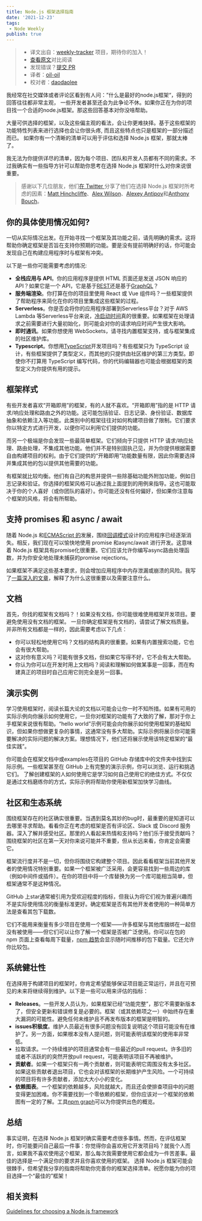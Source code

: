 ```yaml
---
title: Node.js 框架选择指南
date: '2021-12-23'
tags:
 - Node Weekly
publish: true
---
```

> * 译文出自：[weekly-tracker](https://github.com/FEDarling/weekly-tracker) 项目，期待你的加入！
> * [查看原文](https://simonplend.com/guidelines-for-choosing-a-node-js-framework/#conclusion)对比阅读
> * 发现错误？[提交 PR](https://github.com/FEDarling/weekly-tracker/blob/main/weeklys/node_weekly/419/Nodejs_Framework_Selection_Guide.md)
> * 译者：[oil-oil](https://github.com/oil-oil)
> * 校对者：[daodaolee](https://github.com/daodaolee)

我经常在社交媒体或者评论区看到有人问：”什么是最好的node.js框架“，得到的回答往往都非常主观， 一些开发者甚至还会为此争论不休。如果你正在为你的项目找一个合适的node.js框架。那这些回答基本对你没啥帮助。


大量可供选择的框架，以及这些偏主观的看法，会让你更难抉择。基于这些框架的功能特性列表来进行选择也会让你很头疼, 而且这些特点也只是框架的一部分描述而已。 如果你有一个清晰的清单可以用于评估和选择 Node.js 框架，那就太棒了。


我无法为你提供详尽的清单，因为每个项目、团队和开发人员都有不同的需求。不过我确实有一些指导方针可以帮助你思考在选择 Node.js 框架时什么对你来说很重要。


> 感谢以下几位朋友，他们[在 Twitter ](https://twitter.com/simonplend/status/1438479239041404932)分享了他们在选择 Node.js 框架时所考虑的因素：[Matt Hinchcliffe](https://twitter.com/i_like_robots)、[Alex Wilson](https://twitter.com/AlexWilsonV1)、[Alexey Antipov](https://twitter.com/_aantipov)和[Anthony Bouch](https://twitter.com/58bits)。

## 你的具体使用情况如何?


一切从实际情况出发。在开始寻找一个框架及其功能之前，请先明确的需求。这将帮助你确定框架是否旨在支持你预期的功能。要是没有提前明确好的话，你可能会发现自己在构建应用程序时与框架有冲突。


以下是一些你可能需要考虑的情况:

- **全栈应用与 API**。你的应用程序是提供 HTML 页面还是发送 JSON 响应的 API？如果它是一个 API，它是基于[REST](https://en.wikipedia.org/wiki/Representational_state_transfer)还是基于[GraphQL](https://graphql.org/)？
- **服务端渲染**。你打算在你的项目里使用 React 或 Vue 组件吗？一些框架提供了帮助程序来简化在你的项目里集成这些框架的过程。
- **Serverless**。你是否会将你的应用程序部署到Serverless平台？对于 AWS Lambda 等Serverless平台来说，[冷启动时间](https://www.techtalksbyanvita.com/post/serverless-cold-starts-can-we-mitigate-these)真的很重要。如果框架在处理请求之前需要进行大量初始化，则可能会对你的请求响应时间产生很大影响。
- **即时通讯**。如果你想使用 WebSockets，请寻找内置框架支持，或与框架集成的社区维护库。
- **Typescript**。你想用[TypeScript](https://www.typescriptlang.org/)开发项目吗？有些框架只为 TypeScript 设计，有些框架提供了类型定义，而其他的只提供由社区维护的第三方类型。即使你不打算用 TypeScript 编写代码，你的代码编辑器也可能会根据框架的类型定义为你提供有用的提示。
## 框架样式
有些开发者喜欢“开箱即用”的框架，有的人就不喜欢。“开箱即用”指的是 HTTP 请求/响应处理和路由之外的功能。这可能包括验证、日志记录、身份验证、数据库抽象和依赖注入等功能。此类别中的框架往往对如何构建项目做了限制。它们要求你以特定方式进行开发，以便你可以利用它们提供的功能。


而另一个极端是你会发现一些最简单框架。它们倾向于只提供 HTTP 请求/响应处理、路由处理，不集成其他功能。他们并不是特别固执己见，并为你提供根据需要自由构建项目的权利。由于它们提供的“开箱即用”功能数量有限，因此你需要选择并集成其他的包以提供其他需要的功能。


有框架就比较均衡。他们有自己的构思并提供一些除基础功能外附加功能，例如日志记录和验证。你选择的框架风格可以通过我上面提到的用例来指导。这也可能取决于你的个人喜好（或你团队的喜好）。你可能还没有任何偏好，但如果你注意每个框架的风格，将会有所帮助。
## 支持 promises 和 async / await
随着 Node.js 和[ECMAScript 的](https://en.wikipedia.org/wiki/ECMAScript)发展，围绕[回调模式](https://nodejs.dev/learn/javascript-asynchronous-programming-and-callbacks)设计的应用程序已经逐渐消失。相反，我们现在可以愉快地使用 promise 和async/await 进行开发。这意味着 Node.js 框架具有promise化很重要。它们应该允许你编写async路由处理函数，并为你安全地处理未捕获的promise rejections。


如果框架不满足这些基本要求，则会增加应用程序中内存泄漏或崩溃的风险。我写了[一篇深入的文章](https://simonplend.com/are-you-using-promises-and-async-await-safely-in-node-js/)，解释了为什么这很重要以及需要注意什么。


## 文档
首先，你找的框架有文档吗？！如果没有文档，你可能很难使用框架开发项目。要避免使用没有文档的框架。
一旦你确定框架是有文档的，请尝试了解文档质量。并非所有文档都是一样的，因此需要考虑以下几点：

- 你可以轻松地使用它吗？文档的结构真的很重要。如果有内置搜索功能，它也会有很大帮助。
- 这对你有意义吗？可能有很多文档，但如果它写得不好，它不会有太大帮助。
- 你认为你可以在开发时用上文档吗？阅读和理解如何做某事是一回事，而在构建真正的项目时自己应用它则完全是另一回事。
## 演示实例
学习使用框架时，阅读长篇大论的文档以可能会让你一时不知所措。如果有可用的实际示例向你展示如何使用它，一旦你对框架的功能有了大致的了解，那对于你上手框架来说很有帮助。“hello world”示例可能会向你展示如何使用框架的基础知识，但如果你想做更复杂的事情，这通常没有多大帮助。实际示例将展示你可能需要解决的实际问题的解决方案。理想情况下，他们还将展示使用该特定框架的“最佳实践”。


你可能会在框架文档中或examples在项目的 GitHub 存储库中的文件夹中找到实际示例。一些框架甚至在 GitHub 上有完整的演示示例，你可以浏览、运行和挑选它们。
了解创建框架的人如何使用它是学习如何自己使用它的绝佳方式。不仅仅是通过文档磨练你的方式，实际示例将帮助你使用新框架加快学习曲线。


## 社区和生态系统
围绕框架存在的社区确实很重要。当遇到莫名其妙的bug时，最重要的是知道可以去哪里寻求帮助。看看你正在考虑的框架是否有评论区、Slack 或 Discord 服务器。深入了解并感受社区。那里的人看起来热情和支持吗？他们乐于接受贡献吗？围绕框架的社区在第一天对你来说可能并不重要，但从长远来看，你肯定会需要它。


框架流行度并不是一切，但你将围绕它构建整个项目。因此看看框架当前其他开发者的使用情况特别重要。如果一个框架被广泛采用，会更容易找到一些周边的库（例如中间件或插件）。在你的项目中将一个库替换为另一个库可能相当简单，但框架通常不是这种情况。


GitHub 上star通常被引用为受欢迎程度的指标，但我认为将它们视为普遍兴趣而不是实际使用情况的衡量标准更好。确定框架是否有其他开发者使用的一种简单方法是查看其包下载数。


它们不能用来衡量有多少项目在使用一个框架——许多框架与其他库捆绑在一起但没有被使用——但它们可以让你了解一个框架是否被广泛使用。你可以在包的 npm 页面上查看每周下载量，[npm 趋势](https://www.npmtrends.com/)会显示随时间推移的包下载量。它还允许你比较包。
## 系统健壮性
在选择用于构建项目的框架时，你肯定希望能够保证项目能正常运行，并且在可预见的未来将继续得到维护。以下是一些可以用来评估的指标：

- **Releases**。一些开发人员认为，如果框架已经“功能完整”，那它不需要新版本了，但安全更新和错误修复是必要的。框架（或其依赖项之一）中始终存在重大漏洞的可能性。避免任何未维护且不再发布版本的框架是明智的。
- **issues积极度**。维护人员最近有很多问题没有回复说明这个项目可能没有在维护了。另一方面，如果根本没有人提问题，则可能表明该框架的使用率非常低。
- 拉取请求。一个持续维护的项目通常会有一些最近的pull request。许多旧的或者不活跃的的突然开放pull request，可能表明该项目不再被维护。
- **贡献者**。如果一个框架只有一两个贡献者，则可能表明它周围没有太多社区。如果这些贡献者退出项目，它也会对该框架的长期维护产生风险。一个可持续的项目将有许多贡献者，添加大大小小的变化。
- **依赖图表**。一个框架的依赖越多，风险就越大，而且还会使排查项目中的问题变得更加困难。你不需要找到一个零依赖的框架，但你应该对一个框架的依赖图有一定的了解。工具[npm graph](https://npmgraph.js.org/)可以为你提供出色的概览。
## 总结
事实证明，在选择 Node.js 框架时确实需要考虑很多事情。然而，在评估框架时，你可能要问自己最后一件事：你觉得你会喜欢用它开发项目吗？就我个人而言，如果我不喜欢使用这个框架，那么每次我需要使用它都会成为一件苦差事。最佳的选择是一个满足你的要求并且你喜欢使用的框架。
选择 Node.js 框架可能会很棘手，但希望我分享的指南将帮助你完善你的框架选择清单。祝愿你能为你的项目选择一个“最佳的”框架！

## 相关资料

[Guidelines for choosing a Node.js framework](https://simonplend.com/guidelines-for-choosing-a-node-js-framework/#conclusion)

